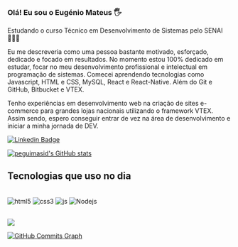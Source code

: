 
### Olá! Eu sou o Eugénio Mateus 🖐️

Estudando o curso Técnico em Desenvolvimento de Sistemas pelo SENAI 🧑🏿‍🎓

Eu me descreveria como uma pessoa bastante motivado, esforçado, dedicado e focado em resultados. No momento estou 100% dedicado em estudar, focar no meu desenvolvimento profissional e intelectual em programação de sistemas. Comecei aprendendo tecnologias como Javascript, HTML e CSS, MySQL, React e React-Native. Além do Git e GitHub, Bitbucket e VTEX.

Tenho experiências em desenvolvimento web na criação de sites e-commerce para grandes lojas nacionais utilizando o framework VTEX. Assim sendo, espero conseguir entrar de vez na área de desenvolvimento e iniciar a minha jornada de DEV.


[![Linkedin Badge](https://img.shields.io/badge/-LinkedIn-blue?style=flat-square&logo=Linkedin&logoColor=white&link=https://https://www.linkedin.com/in/eug%C3%A9nio-mateus-5610ba223/)](https://www.linkedin.com/in/eug%C3%A9nio-mateus-5610ba223/)

<a href="http://www.github.com/peguimasid"><img src="https://github-readme-stats-peguimasid.vercel.app/api?username=EuGenio00&show_icons=true&hide=&count_private=true&title_color=3382ed&text_color=ffffff&icon_color=3382ed&bg_color=171717&hide_border=true&show_icons=true" alt="peguimasid's GitHub stats" /></a>

## Tecnologias que uso no dia 


<div style="display: inline_block"><br/>
<img align="center" alt="html5" src="https://img.shields.io/badge/HTML5-E34F26?style=for-the-badge&logo=html5&logoColor=white" />
<img align="center" alt="css3" src="https://img.shields.io/badge/CSS3-1572B6?style=for-the-badge&logo=css3&logoColor=white" />
<img align="center" alt="js" src="https://img.shields.io/badge/JavaScript-F7DF1E?style=for-the-badge&logo=javascript&logoColor=black" />
<img align="center" alt="Nodejs" src="https://img.shields.io/badge/Node.js-43853D?style=for-the-badge&logo=node.js&logoColor=white" />
</div><br/>


<a href="http://www.github.com/EuGenio00"><img src="https://github-readme-streak-stats.herokuapp.com/?user=EuGenio00&stroke=ffffff&background=171717&ring=3382ed&fire=3382ed&currStreakNum=ffffff&currStreakLabel=3382ed&sideNums=ffffff&sideLabels=ffffff&dates=ffffff&hide_border=true" /></a>

<a href="http://www.github.com/peguimasid"><img src="https://activity-graph.herokuapp.com/graph?username=EuGenio00&bg_color=171717&color=ffffff&line=3382ed&point=ffffff&area_color=171717&area=true&hide_border=true&custom_title=GitHub%20Commits%20Graph" alt="GitHub Commits Graph" /></a>

